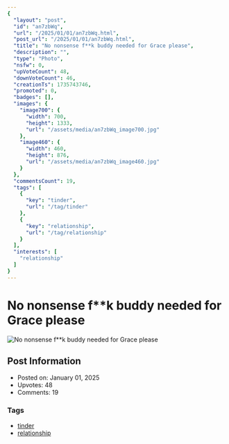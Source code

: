 ```yaml
---
{
  "layout": "post",
  "id": "an7zbWq",
  "url": "/2025/01/01/an7zbWq.html",
  "post_url": "/2025/01/01/an7zbWq.html",
  "title": "No nonsense f**k buddy needed for Grace please",
  "description": "",
  "type": "Photo",
  "nsfw": 0,
  "upVoteCount": 48,
  "downVoteCount": 46,
  "creationTs": 1735743746,
  "promoted": 0,
  "badges": [],
  "images": {
    "image700": {
      "width": 700,
      "height": 1333,
      "url": "/assets/media/an7zbWq_image700.jpg"
    },
    "image460": {
      "width": 460,
      "height": 876,
      "url": "/assets/media/an7zbWq_image460.jpg"
    }
  },
  "commentsCount": 19,
  "tags": [
    {
      "key": "tinder",
      "url": "/tag/tinder"
    },
    {
      "key": "relationship",
      "url": "/tag/relationship"
    }
  ],
  "interests": [
    "relationship"
  ]
}
---
```


# No nonsense f**k buddy needed for Grace please

![No nonsense f**k buddy needed for Grace please](/assets/media/an7zbWq_image700.jpg)

## Post Information

- Posted on: January 01, 2025
- Upvotes: 48
- Comments: 19

### Tags

- [tinder](/tag/tinder)
- [relationship](/tag/relationship)
